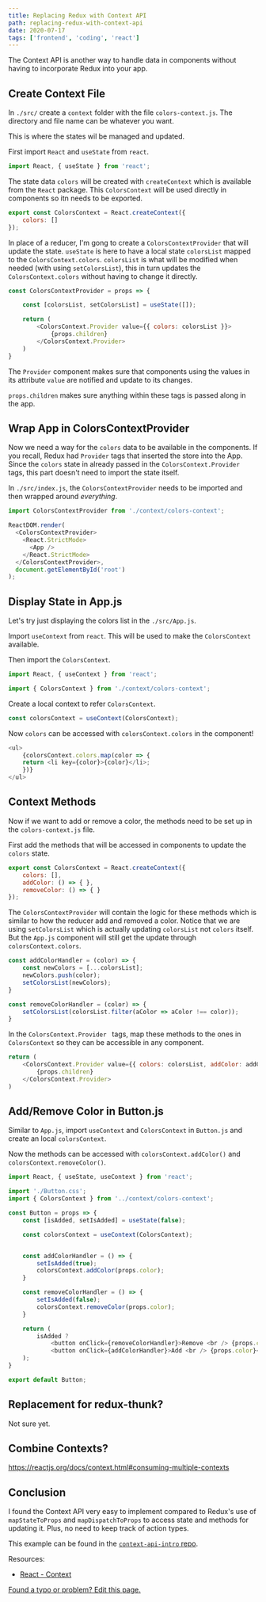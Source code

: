 ```yaml
---
title: Replacing Redux with Context API
path: replacing-redux-with-context-api
date: 2020-07-17
tags: ['frontend', 'coding', 'react']
---
```


The Context API is another way to handle data in components without having to incorporate Redux into your app.

## Create Context File

In `./src/` create a `context` folder with the file `colors-context.js`. The directory and file name can be whatever you want.

This is where the states wil be managed and updated.

First import `React` and `useState` from `react`.

```js
import React, { useState } from 'react';
```

The state data `colors` will be created with `createContext` which is available from the `React` package. This `ColorsContext` will be used directly in components so itn needs to be exported.

```js
export const ColorsContext = React.createContext({
    colors: []
});
```

In place of a reducer, I'm gong to create a `ColorsContextProvider` that will update the state. `useState` is here to have a local state `colorsList` mapped to the `ColorsContext.colors`. `colorsList` is what will be modified when needed (with using `setColorsList`), this in turn updates the `ColorsContext.colors` without having to change it directly.

```js
const ColorsContextProvider = props => {

    const [colorsList, setColorsList] = useState([]);

    return (
        <ColorsContext.Provider value={{ colors: colorsList }}>
            {props.children}
        </ColorsContext.Provider>
    )
}
```

The `Provider` component makes sure that components using the values in its attribute `value` are notified and update to its changes.

`props.children` makes sure anything within these tags is passed along in the app.

## Wrap App in ColorsContextProvider

Now we need a way for the `colors` data to be available in the components. If you recall, Redux had `Provider` tags that inserted the store into the App. Since the `colors` state in already passed in the `ColorsContext.Provider` tags, this part doesn't need to import the state itself.

In `./src/index.js`, the `ColorsContextProvider` needs to be imported and then wrapped around _everything_.

```js
import ColorsContextProvider from './context/colors-context';

ReactDOM.render(
  <ColorsContextProvider>
    <React.StrictMode>
      <App />
    </React.StrictMode>
  </ColorsContextProvider>,
  document.getElementById('root')
);
```

## Display State in App.js

Let's try just displaying the colors list in the `./src/App.js`.

Import `useContext` from `react`. This will be used to make the `ColorsContext` available.

Then import the `ColorsContext`.

```js
import React, { useContext } from 'react';

import { ColorsContext } from './context/colors-context';
```

Create a local context to refer `ColorsContext`.

```js
const colorsContext = useContext(ColorsContext);
```

Now `colors` can be accessed with `colorsContext.colors` in the component!

```js
<ul>
    {colorsContext.colors.map(color => {
    return <li key={color}>{color}</li>;
    })}
</ul>
```

## Context Methods

Now if we want to add or remove a color, the methods need to be set up in the `colors-context.js` file.

First add the methods that will be accessed in components to update the `colors` state.

```js
export const ColorsContext = React.createContext({
    colors: [],
    addColor: () => { },
    removeColor: () => { }
});
```

The `ColorsContextProvider` will contain the logic for these methods which is similar to how the reducer add and removed a color. Notice that we are using `setColorsList` which is actually updating `colorsList` not `colors` itself. But the `App.js` component will still get the update through `colorsContext.colors`.

```js
const addColorHandler = (color) => {
    const newColors = [...colorsList];
    newColors.push(color);
    setColorsList(newColors);
}

const removeColorHandler = (color) => {
    setColorsList(colorsList.filter(aColor => aColor !== color));
}
```

In the `ColorsContext.Provider ` tags, map these methods to the ones in `ColorsContext` so they can be accessible in any component.

```js
return (
    <ColorsContext.Provider value={{ colors: colorsList, addColor: addColorHandler, removeColor: removeColorHandler }}>
        {props.children}
    </ColorsContext.Provider>
)
```

## Add/Remove Color in Button.js

Similar to `App.js`, import `useContext` and `ColorsContext` in `Button.js` and create an local `colorsContext`.

Now the methods can be accessed with `colorsContext.addColor()` and `colorsContext.removeColor()`.

```js
import React, { useState, useContext } from 'react';

import './Button.css';
import { ColorsContext } from '../context/colors-context';

const Button = props => {
    const [isAdded, setIsAdded] = useState(false);

    const colorsContext = useContext(ColorsContext);


    const addColorHandler = () => {
        setIsAdded(true);
        colorsContext.addColor(props.color);
    }

    const removeColorHandler = () => {
        setIsAdded(false);
        colorsContext.removeColor(props.color);
    }

    return (
        isAdded ?
            <button onClick={removeColorHandler}>Remove <br /> {props.color}</button> :
            <button onClick={addColorHandler}>Add <br /> {props.color}</button>
    );
}

export default Button;
```

## Replacement for redux-thunk?

Not sure yet.

## Combine Contexts?

https://reactjs.org/docs/context.html#consuming-multiple-contexts

## Conclusion

I found the Context API very easy to implement compared to Redux's use of `mapStateToProps` and `mapDispatchToProps` to access state and methods for updating it. Plus, no need to keep track of action types.

This example can be found in the [`context-api-intro` repo](https://github.com/Dana94/context-api-intro).

Resources:

- [React - Context](https://reactjs.org/docs/context.html)




[Found a typo or problem? Edit this page.]()

